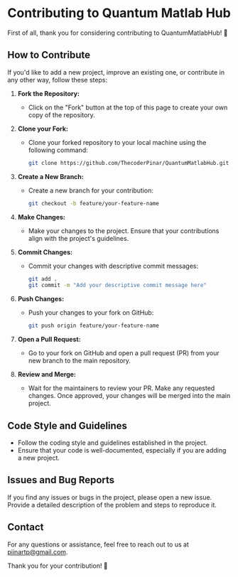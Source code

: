 # Contributing to Quantum Matlab Hub

First of all, thank you for considering contributing to QuantumMatlabHub! 🚀

## How to Contribute

If you'd like to add a new project, improve an existing one, or contribute in any other way, follow these steps:

1. **Fork the Repository:**
   - Click on the "Fork" button at the top of this page to create your own copy of the repository.

2. **Clone your Fork:**
   - Clone your forked repository to your local machine using the following command:
     ```bash
     git clone https://github.com/ThecoderPinar/QuantumMatlabHub.git
     ```

3. **Create a New Branch:**
   - Create a new branch for your contribution:
     ```bash
     git checkout -b feature/your-feature-name
     ```

4. **Make Changes:**
   - Make your changes to the project. Ensure that your contributions align with the project's guidelines.

5. **Commit Changes:**
   - Commit your changes with descriptive commit messages:
     ```bash
     git add .
     git commit -m "Add your descriptive commit message here"
     ```

6. **Push Changes:**
   - Push your changes to your fork on GitHub:
     ```bash
     git push origin feature/your-feature-name
     ```

7. **Open a Pull Request:**
   - Go to your fork on GitHub and open a pull request (PR) from your new branch to the main repository.

8. **Review and Merge:**
   - Wait for the maintainers to review your PR. Make any requested changes. Once approved, your changes will be merged into the main project.

## Code Style and Guidelines

- Follow the coding style and guidelines established in the project.
- Ensure that your code is well-documented, especially if you are adding a new project.

## Issues and Bug Reports

If you find any issues or bugs in the project, please open a new issue. Provide a detailed description of the problem and steps to reproduce it.

## Contact

For any questions or assistance, feel free to reach out to us at [piinartp@gmail.com](mailto:piinartp@gmail.com).

Thank you for your contribution! 🎉

